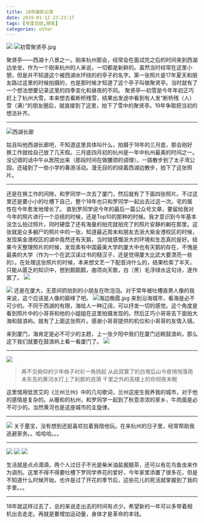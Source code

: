 ```yaml
---
title: 18年摄影记录
date: 2019-01-12 23:23:17
tags: [年度总结,随笔]
categories: other
---
```



![](https://upload-images.jianshu.io/upload_images/7504708-a63a8e9d66c5b756.jpg?imageMogr2/auto-orient/strip%7CimageView2/2/w/1240)
![初雪聚贤亭.jpg](https://upload-images.jianshu.io/upload_images/7504708-48b4cf2180f8cdc4.jpg?imageMogr2/auto-orient/strip%7CimageView2/2/w/1240)

聚贤亭——西湖十八景之一。刚来杭州那会，经常会在面试完之后的时间来到西湖边坐坐，作为一个刚来杭州的人来说，一切都是新鲜的。虽然当时经常在这里小憩，但是并不知道这个被西湖水环绕的的亭子的名字。第一张照片是17年夏天和朋友路过这里的时候拍摄的，也是那时候才知道了这个亭子叫做聚贤亭。当时就有了一个想法想要记录这里的四季变化和昼夜的不同。
聚贤亭—初雪是今年年初正巧赶上了杭州大雪，本来想去看断桥残雪，结果出发途中看到有人发“断桥残（人）雪（满）”的朋友圈后，就直接到了这里，拍下了雪中的聚贤亭。19年争取把当初的想法补齐。

<!-- more -->

-----
![西湖长廊](https://upload-images.jianshu.io/upload_images/7504708-f19fd359b2e3053b.jpg?imageMogr2/auto-orient/strip%7CimageView2/2/w/1240)

姑且叫他西湖长廊吧，不知道这里具体叫什么，拍摄于18年的三月底，那会刚好换工作就给自己放了几天假。三月底四月初的杭州是一年中杭州最美的时间之一。没记错的话中午从医院出来（那段时间在做腰颈的调理）。一路散步到了太子湾公园，还碰到了一些小学的春游活动。漫无目的的绕着西湖边散步，拍下了这张照片。

-----
还是在换工作的间隙，和罗同学一次去了厦门，然后就有了下面四张照片。不过这里还是要小小的吐槽下自己，整个18年也只和罗同学一起出去过这一次。宅的属性在今年愈发地增长了。
直到罗同学说今年的最后一篇公众号文章，要留给我对今年的照片进行一个总结的时候，还是Top10的那种的时候。我才意识到今年基本没怎么拍过照片，同时硬盘了还有海量的拍完就拍完了的照片安静的躺在那里。这张就是众多躺尸的照片中的一张，知道最近周末和朋友去浙大紫金港校区的时候，发现紫金港校区的湖中竟然还有天鹅，当时就感慨浙大的环境和生态真的是好。结果今天整理照片的时候，发现素有中国最美大学的厦大中也有天鹅的存在，不愧是最美的大学（作为一个在武汉读过书的糙汉子，还是觉得厦大比武大要漂亮一些的）。在处理这张照片的时候，本来想文艺一下配首诗什么的，结果检索了半天，只能从匮乏的知识中，想到鹅鹅鹅，曲项向天歌，白（黑）毛浮绿水这句诗，遂作罢了。
![](https://upload-images.jianshu.io/upload_images/7504708-cb2138b5266099b2.jpg?imageMogr2/auto-orient/strip%7CimageView2/2/w/1240)

![](https://upload-images.jianshu.io/upload_images/7504708-3fc8eccbfc248369.jpg?imageMogr2/auto-orient/strip%7CimageView2/2/w/1240)
还是在厦大，无意间抓拍到的小朋友在吹泡泡。对于常年被吐槽直男人像的我来说，这个应该是人像的巅峰了吧。
![海边晚霞.jpg](https://upload-images.jianshu.io/upload_images/7504708-b730b95e66a7367b.jpg?imageMogr2/auto-orient/strip%7CimageView2/2/w/1240)
来到沿海城市，看海是必不可少的。不同于西湖的有限，海给人一种辽阔，可以抒发一切的感觉。这个角度是看到照片中的小哥哥和他的小姐姐在这里拍摄发现的。然后正巧小哥哥去下面拍大海和鼓浪屿。就有了上面这张照片。感谢小哥哥提供的机位和小哥哥的友情入镜。

来到厦门，海肯定是必不可少的主题，上一张夕阳中我们在厦门远眺鼓浪屿，那么这下我们就要在鼓浪屿上看一看厦门了。
![](https://upload-images.jianshu.io/upload_images/7504708-ff4920c737800448.jpg?imageMogr2/auto-orient/strip%7CimageView2/2/w/1240)

-----
![](https://upload-images.jianshu.io/upload_images/7504708-a662ffdcba0abb1b.jpg?imageMogr2/auto-orient/strip%7CimageView2/2/w/1240)
>再不见俯仰的少年格子衬衫一角扬起
从此寂寞了的白塔后山今夜悄悄落雨
未东去的黄河水打上了刹那的涟漪
千里之外的高楼上的你彻夜未眠

这里借用低苦艾的《兰州兰州》中的几句歌词，兰州这座生我养我的城市，对于他的感情是复杂的。从暖和的杭州，和罗同学一起到了秋意浓浓的家乡，牛肉面是必不可少的。当然黄河也是这座城市的主旋律。

-----
![](https://upload-images.jianshu.io/upload_images/7504708-a638b9508685e1b1.jpg?imageMogr2/auto-orient/strip%7CimageView2/2/w/1240)
关于墨宝，没有想到还挺喜欢拉着我陪他玩。在来杭州的日子里，经常帮助我逃避家务。。哈哈哈。。。

-----
![](https://upload-images.jianshu.io/upload_images/7504708-97674658ef1c967a.jpg?imageMogr2/auto-orient/strip%7CimageView2/2/w/1240)
![](https://upload-images.jianshu.io/upload_images/7504708-64b123c0f1f18cfc.jpg?imageMogr2/auto-orient/strip%7CimageView2/2/w/1240)
![](https://upload-images.jianshu.io/upload_images/7504708-0e1b347a97cfbac4.jpg?imageMogr2/auto-orient/strip%7CimageView2/2/w/1240)

生活就是点点滴滴，两个人过日子不光是柴米油盐酱醋茶，还可以有花鸟鱼虫来作为调剂。这里不得不得要吐槽下罗同学养花的爱好，今年家里添置了很多花，但是不知道什么时候开始，也许是过了开花的季节后，这些花儿的死活就掌握到了我的手里。。。

----

18年就这样过去了，总的来说走出去的时间有点少。希望新的一年可以多带着相机出去走走。再就是要增加运动量，身体才是革命的本钱。
